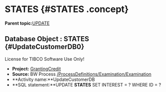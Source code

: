 # STATES {#STATES .concept}

**Parent topic:**[UPDATE](../../../crossref/dbo/dboRef/Group_Id160.md)

## Database Object : STATES {#UpdateCustomerDB0}

License for TIBCO Software Use Only!

-   **Project:** [GrantingCredit](../projsRef/GrantingCredit.md)
-   **Source:** BW Process [/ProcessDefinitions/Examination/Examination](../../../projects/GrantingCredit/ProcessDefinitions/Examination/Examination.process.md)
-   **Activity name:**UpdateCustomerDB
-   **SQL statement:**UPDATE **STATES** SET INTEREST = ? WHERE ID = ?

